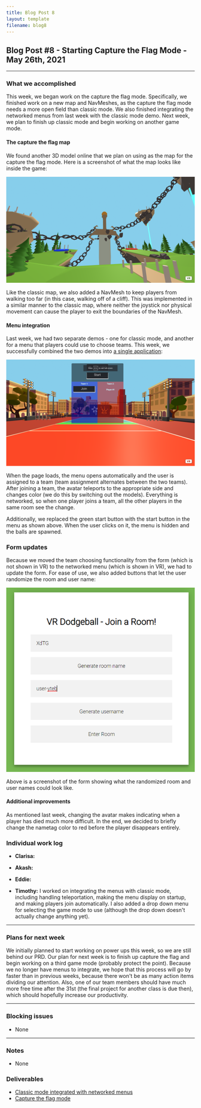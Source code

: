 ```yaml
---
title: Blog Post 8
layout: template
filename: blog8
---
```


## Blog Post #8 - Starting Capture the Flag Mode - May 26th, 2021

<hr>

### What we accomplished
This week, we began work on the capture the flag mode. Specifically, we finished work on a new map and NavMeshes, as the capture the flag mode needs a more open field than classic mode. We also finished integrating the networked menus from last week with the classic mode demo. Next week, we plan to finish up classic mode and begin working on another game mode.

#### The capture the flag map
We found another 3D model online that we plan on using as the map for the capture the flag mode. Here is a screenshot of what the map looks like inside the game:

![In-game screenshot of the capture the flag map](./images/blog8-capture-the-flag-in-game.png)

Like the classic map, we also added a NavMesh to keep players from walking too far (in this case, walking off of a cliff). This was implemented in a similar manner to the classic map, where neither the joystick nor physical movement can cause the player to exit the boundaries of the NavMesh.

#### Menu integration
Last week, we had two separate demos - one for classic mode, and another for a menu that players could use to choose teams. This week, we successfully combined the two demos into [a single application](https://aba44.glitch.me/):

![In-game screenshot of the menu inside classic mode](./images/blog8-menu.png)

When the page loads, the menu opens automatically and the user is assigned to a team (team assignment alternates between the two teams). After joining a team, the avatar teleports to the appropriate side and changes color (we do this by switching out the models). Everything is networked, so when one player joins a team, all the other players in the same room see the change.

Additionally, we replaced the green start button with the start button in the menu as shown above. When the user clicks on it, the menu is hidden and the balls are spawned.

### Form updates

Because we moved the team choosing functionality from the form (which is not shown in VR) to the networked menu (which is shown in VR), we had to update the form. For ease of use, we also added buttons that let the user randomize the room and user name:

![A screenshot of the form with the two randomize buttons](./images/blog8-form.png)

Above is a screenshot of the form showing what the randomized room and user names could look like.

#### Additional improvements
As mentioned last week, changing the avatar makes indicating when a player has died much more difficult. In the end, we decided to briefly change the nametag color to red before the player disappears entirely.

### Individual work log

- **Clarisa:**

- **Akash:**

- **Eddie:**

- **Timothy:** I worked on integrating the menus with classic mode, including handling teleportation, making the menu display on startup, and making players join automatically. I also added a drop down menu for selecting the game mode to use (although the drop down doesn't actually change anything yet).

<hr>

### Plans for next week
We initially planned to start working on power ups this week, so we are still behind our PRD. Our plan for next week is to finish up capture the flag and begin working on a third game mode (probably protect the point). Because we no longer have menus to integrate, we hope that this process will go by faster than in previous weeks, because there won't be as many action items dividing our attention. Also, one of our team members should have much more free time after the 31st (the final project for another class is due then), which should hopefully increase our productivity.

<hr>

### Blocking issues
- None

<hr>

### Notes
- None

### Deliverables
- [Classic mode integrated with networked menus](https://aba44.glitch.me/)
- [Capture the flag mode](https://aba45.glitch.me/)
